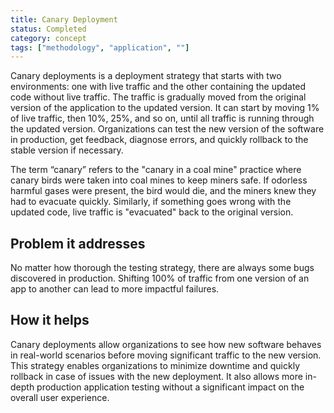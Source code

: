 ```yaml
---
title: Canary Deployment
status: Completed
category: concept
tags: ["methodology", "application", ""]
---
```


Canary deployments is a deployment strategy that starts with two environments: 
one with live traffic and the other containing the updated code without live traffic. 
The traffic is gradually moved from the original version of the application to the updated version. 
It can start by moving 1% of live traffic, then 10%, 25%, and so on, 
until all traffic is running through the updated version. 
Organizations can test the new version of the software in production, get feedback, 
diagnose errors, and quickly rollback to the stable version if necessary.  

The term “canary” refers to the "canary in a coal mine" practice 
where canary birds were taken into coal mines to keep miners safe. 
If odorless harmful gases were present, the bird would die, and the miners knew they had to evacuate quickly. 
Similarly, if something goes wrong with the updated code, live traffic is "evacuated" back to the original version. 

## Problem it addresses

No matter how thorough the testing strategy, there are always some bugs discovered in production. 
Shifting 100% of traffic from one version of an app to another can lead to more impactful failures.

## How it helps

Canary deployments allow organizations to see how new software behaves in real-world scenarios 
before moving significant traffic to the new version. 
This strategy enables organizations to minimize downtime and quickly rollback in case of issues with the new deployment. 
It also allows more in-depth production application testing without a significant impact on the overall user experience.
